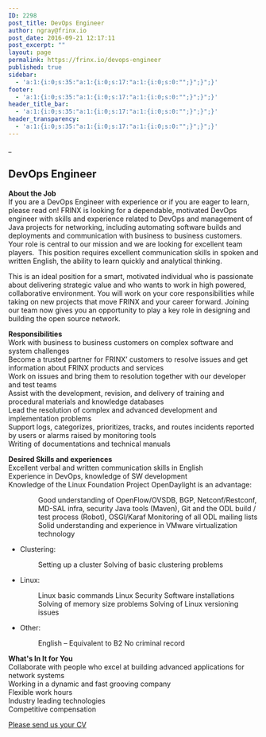 ```yaml
---
ID: 2298
post_title: DevOps Engineer
author: ngray@frinx.io
post_date: 2016-09-21 12:17:11
post_excerpt: ""
layout: page
permalink: https://frinx.io/devops-engineer
published: true
sidebar:
  - 'a:1:{i:0;s:35:"a:1:{i:0;s:17:"a:1:{i:0;s:0:"";}";}";}'
footer:
  - 'a:1:{i:0;s:35:"a:1:{i:0;s:17:"a:1:{i:0;s:0:"";}";}";}'
header_title_bar:
  - 'a:1:{i:0;s:35:"a:1:{i:0;s:17:"a:1:{i:0;s:0:"";}";}";}'
header_transparency:
  - 'a:1:{i:0;s:35:"a:1:{i:0;s:17:"a:1:{i:0;s:0:"";}";}";}'
---
```

_

## DevOps Engineer

**About the Job**  
If you are a DevOps Engineer with experience or if you are eager to learn, please read on! FRINX is looking for a dependable, motivated DevOps engineer with skills and experience related to DevOps and management of Java projects for networking, including automating software builds and deployments and communication with business to business customers.  Your role is central to our mission and we are looking for excellent team players.  This position requires excellent communication skills in spoken and written English, the ability to learn quickly and analytical thinking.

This is an ideal position for a smart, motivated individual who is passionate about delivering strategic value and who wants to work in high powered, collaborative environment. You will work on your core responsibilities while taking on new projects that move FRINX and your career forward. Joining our team now gives you an opportunity to play a key role in designing and building the open source network.

**Responsibilities**  
Work with business to business customers on complex software and system challenges  
Become a trusted partner for FRINX’ customers to resolve issues and get information about FRINX products and services  
Work on issues and bring them to resolution together with our developer and test teams  
Assist with the development, revision, and delivery of training and procedural materials and knowledge databases  
Lead the resolution of complex and advanced development and implementation problems  
Support logs, categorizes, prioritizes, tracks, and routes incidents reported by users or alarms raised by monitoring tools  
Writing of documentations and technical manuals

**Desired Skills and experiences**  
Excellent verbal and written communication skills in English  
Experience in DevOps, knowledge of SW development  
Knowledge of the Linux Foundation Project OpenDaylight is an advantage:

<p style="padding-left: 60px">
  Good understanding of OpenFlow/OVSDB, BGP, Netconf/Restconf, MD-SAL infra, security Java tools (Maven), Git and the ODL build / test process (Robot), OSGI/Karaf Monitoring of all ODL mailing lists Solid understanding and experience in VMware virtualization technology
</p>

*   Clustering:

<p style="padding-left: 60px">
  Setting up a cluster Solving of basic clustering problems
</p>

*   Linux:

<p style="padding-left: 60px">
  Linux basic commands Linux Security Software installations Solving of memory size problems Solving of Linux versioning issues
</p>

*   Other:

<p style="padding-left: 60px">
  English – Equivalent to B2 No criminal record
</p>

**What's In It for You**  
Collaborate with people who excel at building advanced applications for network systems  
Working in a dynamic and fast grooving company  
Flexible work hours  
Industry leading technologies  
Competitive compensation

[Please send us your CV][1]    

 [1]: mailto:career@frinx.io